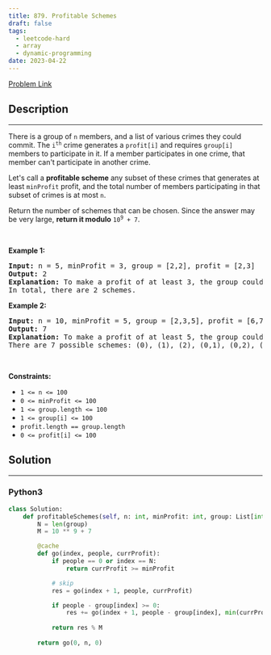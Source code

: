 ```yaml
---
title: 879. Profitable Schemes
draft: false
tags: 
  - leetcode-hard
  - array
  - dynamic-programming
date: 2023-04-22
---
```


[Problem Link](https://leetcode.com/problems/profitable-schemes/)

## Description

---
<p>There is a group of <code>n</code> members, and a list of various crimes they could commit. The <code>i<sup>th</sup></code> crime generates a <code>profit[i]</code> and requires <code>group[i]</code> members to participate in it. If a member participates in one crime, that member can&#39;t participate in another crime.</p>

<p>Let&#39;s call a <strong>profitable scheme</strong> any subset of these crimes that generates at least <code>minProfit</code> profit, and the total number of members participating in that subset of crimes is at most <code>n</code>.</p>

<p>Return the number of schemes that can be chosen. Since the answer may be very large, <strong>return it modulo</strong> <code>10<sup>9</sup> + 7</code>.</p>

<p>&nbsp;</p>
<p><strong class="example">Example 1:</strong></p>

<pre>
<strong>Input:</strong> n = 5, minProfit = 3, group = [2,2], profit = [2,3]
<strong>Output:</strong> 2
<strong>Explanation:</strong> To make a profit of at least 3, the group could either commit crimes 0 and 1, or just crime 1.
In total, there are 2 schemes.</pre>

<p><strong class="example">Example 2:</strong></p>

<pre>
<strong>Input:</strong> n = 10, minProfit = 5, group = [2,3,5], profit = [6,7,8]
<strong>Output:</strong> 7
<strong>Explanation:</strong> To make a profit of at least 5, the group could commit any crimes, as long as they commit one.
There are 7 possible schemes: (0), (1), (2), (0,1), (0,2), (1,2), and (0,1,2).</pre>

<p>&nbsp;</p>
<p><strong>Constraints:</strong></p>

<ul>
	<li><code>1 &lt;= n &lt;= 100</code></li>
	<li><code>0 &lt;= minProfit &lt;= 100</code></li>
	<li><code>1 &lt;= group.length &lt;= 100</code></li>
	<li><code>1 &lt;= group[i] &lt;= 100</code></li>
	<li><code>profit.length == group.length</code></li>
	<li><code>0 &lt;= profit[i] &lt;= 100</code></li>
</ul>


## Solution

---
### Python3
``` py title='profitable-schemes'
class Solution:
    def profitableSchemes(self, n: int, minProfit: int, group: List[int], profit: List[int]) -> int:
        N = len(group)
        M = 10 ** 9 + 7

        @cache
        def go(index, people, currProfit):
            if people == 0 or index == N:
                return currProfit >= minProfit

            # skip
            res = go(index + 1, people, currProfit)

            if people - group[index] >= 0:
                res += go(index + 1, people - group[index], min(currProfit + profit[index], minProfit))
            
            return res % M
        
        return go(0, n, 0)
```


